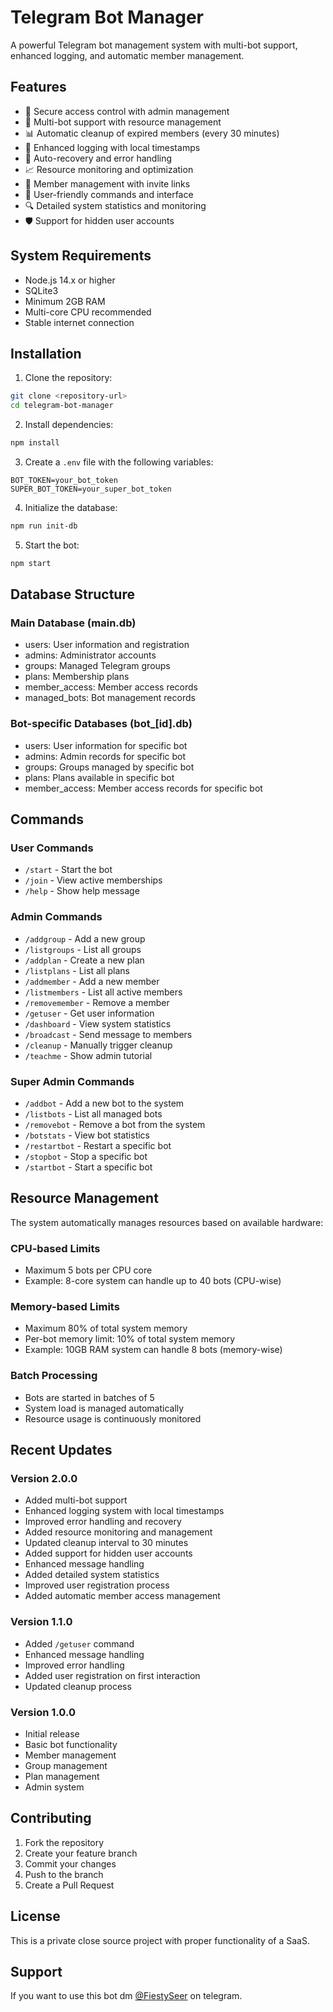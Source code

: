 # Telegram Bot Manager

A powerful Telegram bot management system with multi-bot support, enhanced logging, and automatic member management.

## Features

- 🔐 Secure access control with admin management
- 🤖 Multi-bot support with resource management
- 📊 Automatic cleanup of expired members (every 30 minutes)
- 📝 Enhanced logging with local timestamps
- 🔄 Auto-recovery and error handling
- 📈 Resource monitoring and optimization
- 👥 Member management with invite links
- 📱 User-friendly commands and interface
- 🔍 Detailed system statistics and monitoring
- 🛡️ Support for hidden user accounts

## System Requirements

- Node.js 14.x or higher
- SQLite3
- Minimum 2GB RAM
- Multi-core CPU recommended
- Stable internet connection

## Installation

1. Clone the repository:
```bash
git clone <repository-url>
cd telegram-bot-manager
```

2. Install dependencies:
```bash
npm install
```

3. Create a `.env` file with the following variables:
```env
BOT_TOKEN=your_bot_token
SUPER_BOT_TOKEN=your_super_bot_token
```

4. Initialize the database:
```bash
npm run init-db
```

5. Start the bot:
```bash
npm start
```

## Database Structure

### Main Database (main.db)
- users: User information and registration
- admins: Administrator accounts
- groups: Managed Telegram groups
- plans: Membership plans
- member_access: Member access records
- managed_bots: Bot management records

### Bot-specific Databases (bot_[id].db)
- users: User information for specific bot
- admins: Admin records for specific bot
- groups: Groups managed by specific bot
- plans: Plans available in specific bot
- member_access: Member access records for specific bot

## Commands

### User Commands
- `/start` - Start the bot
- `/join` - View active memberships
- `/help` - Show help message

### Admin Commands
- `/addgroup` - Add a new group
- `/listgroups` - List all groups
- `/addplan` - Create a new plan
- `/listplans` - List all plans
- `/addmember` - Add a new member
- `/listmembers` - List all active members
- `/removemember` - Remove a member
- `/getuser` - Get user information
- `/dashboard` - View system statistics
- `/broadcast` - Send message to members
- `/cleanup` - Manually trigger cleanup
- `/teachme` - Show admin tutorial

### Super Admin Commands
- `/addbot` - Add a new bot to the system
- `/listbots` - List all managed bots
- `/removebot` - Remove a bot from the system
- `/botstats` - View bot statistics
- `/restartbot` - Restart a specific bot
- `/stopbot` - Stop a specific bot
- `/startbot` - Start a specific bot

## Resource Management

The system automatically manages resources based on available hardware:

### CPU-based Limits
- Maximum 5 bots per CPU core
- Example: 8-core system can handle up to 40 bots (CPU-wise)

### Memory-based Limits
- Maximum 80% of total system memory
- Per-bot memory limit: 10% of total system memory
- Example: 10GB RAM system can handle 8 bots (memory-wise)

### Batch Processing
- Bots are started in batches of 5
- System load is managed automatically
- Resource usage is continuously monitored

## Recent Updates

### Version 2.0.0
- Added multi-bot support
- Enhanced logging system with local timestamps
- Improved error handling and recovery
- Added resource monitoring and management
- Updated cleanup interval to 30 minutes
- Added support for hidden user accounts
- Enhanced message handling
- Added detailed system statistics
- Improved user registration process
- Added automatic member access management

### Version 1.1.0
- Added `/getuser` command
- Enhanced message handling
- Improved error handling
- Added user registration on first interaction
- Updated cleanup process

### Version 1.0.0
- Initial release
- Basic bot functionality
- Member management
- Group management
- Plan management
- Admin system

## Contributing

1. Fork the repository
2. Create your feature branch
3. Commit your changes
4. Push to the branch
5. Create a Pull Request

## License

This is a private close source project with proper functionality of a SaaS.

## Support

If you want to use this bot dm <a href="https://t.me/fiestyseer">@FiestySeer<a> on telegram.
